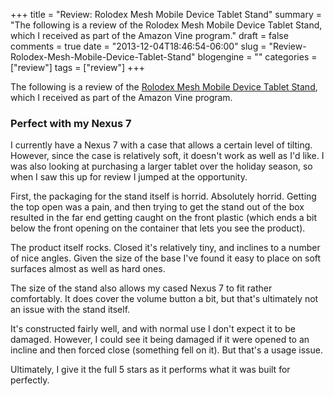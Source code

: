 +++
title = "Review: Rolodex Mesh Mobile Device Tablet Stand"
summary = "The following is a review of the Rolodex Mesh Mobile Device Tablet Stand, which I received as part of the Amazon Vine program."
draft = false
comments = true
date = "2013-12-04T18:46:54-06:00"
slug = "Review-Rolodex-Mesh-Mobile-Device-Tablet-Stand"
blogengine = ""
categories = ["review"]
tags = ["review"]
+++

<div class="note"><p>The following is a review of the <a href="http://www.amazon.com/dp/B00EYNLXRI?tag=strivinglifen-20" rel="external">Rolodex Mesh Mobile Device Tablet Stand</a>, which I received as part of the Amazon Vine program.</p></div>

<h3>Perfect with my Nexus 7</h3>

<p>I currently have a Nexus 7 with a case that allows a certain level of tilting. However, since the case is relatively soft, it doesn't work as well as I'd like. I was also looking at purchasing a larger tablet over the holiday season, so when I saw this up for review I jumped at the opportunity.</p>

<p>First, the packaging for the stand itself is horrid. Absolutely horrid. Getting the top open was a pain, and then trying to get the stand out of the box resulted in the far end getting caught on the front plastic (which ends a bit below the front opening on the container that lets you see the product).</p>

<p>The product itself rocks. Closed it's relatively tiny, and inclines to a number of nice angles. Given the size of the base I've found it easy to place on soft surfaces almost as well as hard ones.</p>

<p>The size of the stand also allows my cased Nexus 7 to fit rather comfortably. It does cover the volume button a bit, but that's ultimately not an issue with the stand itself.</p>

<p>It's constructed fairly well, and with normal use I don't expect it to be damaged. However, I could see it being damaged if it were opened to an incline and then forced close (something fell on it). But that's a usage issue.</p>

<p>Ultimately, I give it the full 5 stars as it performs what it was built for perfectly.</p>
